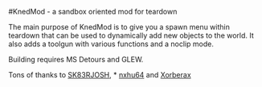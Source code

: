 #KnedMod - a sandbox oriented mod for teardown

The main purpose of KnedMod is to give you a spawn menu within teardown that can be used to dynamically add new objects to the world. 
It also adds a toolgun with various functions and a noclip mode.

Building requires MS Detours and GLEW.

Tons of thanks to [SK83RJOSH](https://github.com/SK83RJOSH), * [nxhu64](https://github.com/nxhu64) and [Xorberax](https://github.com/ss-gnalvesteffer)
